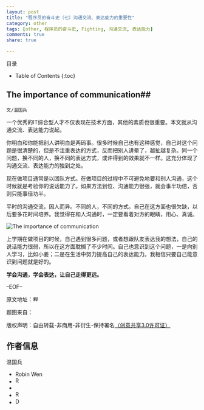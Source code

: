 ```yaml
---
layout: post
title: "程序员的奋斗史（七）沟通交流、表达能力的重要性"
category: other
tags: [other, 程序员的奋斗史, Fighting, 沟通交流, 表达能力]
comments: true
share: true

---
```



目录

* Table of Contents
{:toc}

## The importance of communication##

`文/温国兵`

一个优秀的IT综合型人才不仅表现在技术方面，其他的素质也很重要。本文就从沟通交流、表达能力说起。

你明白和你能把别人讲明白是两码事。很多时候自己也有这种感觉，自己对这个问题是很清楚的，但是不注重表达的方式，反而把别人讲晕了，越扯越复杂。同一个问题，换不同的人，换不同的表达方式，或许得到的效果就不一样。这充分体现了沟通交流、表达能力的独到之处。

现在做项目通常是以团队方式。在做项目的过程中不可避免地要和别人沟通，这个时候就是考验你的说话能力了。如果方法到位、沟通能力很强，就会事半功倍，否则只能事倍功半。

平时的沟通交流，因人而异。不同的人，不同的方式。自己在这方面也很欠缺，以后要多花时间培养。我觉得在和人沟通时，一定要看着对方的眼睛，用心、真诚。

![The importance of communication](http://i.imgur.com/0GQNSkR.jpg)

上学期在做项目的时候，自己遇到很多问题，或者想跟队友表达我的想法，自己的说话能力很弱，所以在这方面耽搁了不少时间。自己也意识到这个问题，一是向别人学习，比如小姜；二是在生活中努力提高自己的表达能力。我相信只要自己能意识到问题就是好的。

**学会沟通，学会表达，让自己走得更远。**

–EOF–

原文地址：<a href="http://blog.csdn.net/justdb/article/details/7799651" target="_blank"><img src="http://i.imgur.com/BROigUO.jpg" title="程序员的奋斗史（七）沟通交流、表达能力的重要性" height="16px" width="16px" border="0" alt="程序员的奋斗史（七）沟通交流、表达能力的重要性" /></a>

题图来自：<a href="http://blog.ogroup.com.au/effective-communication-take-business-forward/" target="_blank"><img src="http://i.imgur.com/VKft3Yx.jpg" title="" border="0" alt="" height="16px" width="50px" /></a>

版权声明：自由转载-非商用-非衍生-保持署名<a href="http://creativecommons.org/licenses/by-nc-nd/3.0/deed.zh" target="_blank">（创意共享3.0许可证）</a>

## 作者信息 ##

温国兵

* Robin Wen
* <a href="mailto:dbarobinwen@gmail.com"><img src="http://i.imgur.com/7yOaC7C.png" title="Robin's Gmail" border="0" height="16px" width="16px" alt="Robin's Gmail" /></a>
* <a href="https://github.com/dbarobin" target="_blank"><i class="fa fa-github"></i></a>
* <a href="https://dbarobin.github.io/" target="_blank"><img src="http://i.imgur.com/dEfMkyt.jpg" title="Robin's Blog" border="0" alt="Robin's Blog" height="16px" width="16px" /></a>
* <a href="http://blog.csdn.net/justdb" target="_blank"><img src="http://i.imgur.com/BROigUO.jpg" title="DBA@Robin's CSDN" height="16px" width="16px" border="0" alt="DBA@Robin's CSDN" /></a>

